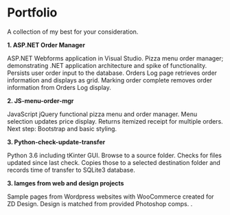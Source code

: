 # Portfolio
A collection of my best for your consideration.

**1. ASP.NET Order Manager**

ASP.NET Webforms application in Visual Studio. Pizza menu order manager; demonstrating .NET application architecture and spike of functionality. Persists user order input to the database. Orders Log page retrieves order information and displays as grid. Marking order complete removes order information from Orders Log display.

**2. JS-menu-order-mgr**

JavaScript jQuery functional pizza menu and order manager. Menu selection updates price display. Returns itemized receipt for multiple orders. Next step: Bootstrap and basic styling.

**3. Python-check-update-transfer**

Python 3.6 including tKinter GUI. Browse to a source folder. Checks for files updated since
last check. Copies those to a selected destination folder and records time of transfer to SQLite3 database.

**3. Iamges from web and design projects**

Sample pages from Wordpress websites with WooCommerce created for ZD Design. Design is matched from provided Photoshop comps.
.
